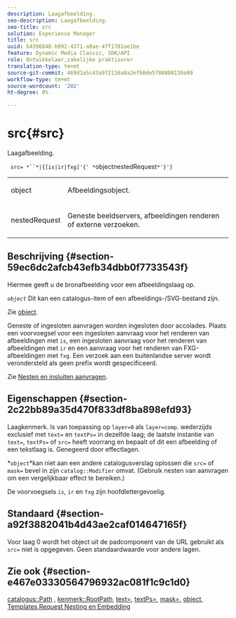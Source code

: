 ```yaml
---
description: Laagafbeelding.
seo-description: Laagafbeelding.
seo-title: src
solution: Experience Manager
title: src
uuid: b4396848-b992-4371-a8ae-4ff1781ae1be
feature: Dynamic Media Classic, SDK/API
role: Ontwikkelaar,zakelijke praktiserer
translation-type: tm+mt
source-git-commit: 469d1a5c43a972116a8a2efb0de5708800130a99
workflow-type: tm+mt
source-wordcount: '202'
ht-degree: 0%

---
```



# src{#src}

Laagafbeelding.

` src= *``*|{[is|ir|fxg]'{' *`objectnestedRequest`*'}'}`

<table id="simpletable_59104309B8284B21ABCE7DC95BF5A273"> 
 <tr class="strow"> 
  <td class="stentry"> <p> <span class="varname"> object  </span> </p> </td> 
  <td class="stentry"> <p>Afbeeldingsobject. </p> </td> 
 </tr> 
 <tr class="strow"> 
  <td class="stentry"> <p> <span class="varname"> nestedRequest  </span> </p> </td> 
  <td class="stentry"> <p>Geneste beeldservers, afbeeldingen renderen of externe verzoeken. </p> </td> 
 </tr> 
</table>

## Beschrijving {#section-59ec6dc2afcb43efb34dbb0f7733543f}

Hiermee geeft u de bronafbeelding voor een afbeeldingslaag op.

*`object`* Dit kan een catalogus-item of een afbeeldings-/SVG-bestand zijn.

Zie [object](../../../../../is-api/http-ref/image-serving-api-ref/c-http-protocol-reference/c-data-types/r-object.md#reference-2591bd24548d462782c68d138ef795a0).

Geneste of ingesloten aanvragen worden ingesloten door accolades. Plaats een voorvoegsel voor een ingesloten aanvraag voor het renderen van afbeeldingen met `is`, een ingesloten aanvraag voor het renderen van afbeeldingen met `ir` en een aanvraag voor het renderen van FXG-afbeeldingen met `fxg`. Een verzoek aan een buitenlandse server wordt verondersteld als geen prefix wordt gespecificeerd.

Zie [Nesten en insluiten aanvragen](../../../../../is-api/http-ref/image-serving-api-ref/c-http-protocol-reference/c-syntax-and-features/r-request-nesting-and-embedding.md#reference-38ec66d4062046589e16c39bf1c6049b).

## Eigenschappen {#section-2c22bb89a35d470f833df8ba898efd93}

Laagkenmerk. Is van toepassing op `layer=0` als `layer=comp`. wederzijds exclusief met `text=` en `textPs=` in dezelfde laag; de laatste instantie van `text=`, `textPs=` of `src=` heeft voorrang en bepaalt of dit een afbeelding of een tekstlaag is. Genegeerd door effectlagen.

*`object`*kan niet aan een andere catalogusverslag oplossen die `src=` of `mask=` bevel in zijn `catalog::Modifier` omvat. (Gebruik nesten van aanvragen om een vergelijkbaar effect te bereiken.)

De voorvoegsels `is`, `ir` en `fxg` zijn hoofdlettergevoelig.

## Standaard {#section-a92f3882041b4d43ae2caf014647165f}

Voor laag 0 wordt het object uit de padcomponent van de URL gebruikt als `src=` niet is opgegeven. Geen standaardwaarde voor andere lagen.

## Zie ook {#section-e467e03330564796932ac081f1c9c1d0}

[catalogus::Path](/help/aem-is-ir-api/is-api/image-catalog/image-serving-api-ref/c-image-catalog-reference/c-image-svg-data-reference/c-image-data-reference/r-path-cat.md) ,  [kenmerk::RootPath](../../../../../is-api/image-catalog/image-serving-api-ref/c-image-catalog-reference/c-attributes-reference/r-rootpath.md#reference-17d57e5967be403b8408fa7214017494),  [text=](../../../../../is-api/http-ref/image-serving-api-ref/c-http-protocol-reference/c-command-reference/r-text.md#reference-84634052e48548539a1ef63cbe41f22f),  [textPs=](../../../../../is-api/http-ref/image-serving-api-ref/c-http-protocol-reference/c-command-reference/r-textps.md#reference-4209a2a6169f44278da2647cfb0cd767),  [mask=](../../../../../is-api/http-ref/image-serving-api-ref/c-http-protocol-reference/c-command-reference/r-mask.md#reference-922254e027404fb890b850e2723ee06e),  [ ](../../../../../is-api/http-ref/image-serving-api-ref/c-http-protocol-reference/c-data-types/r-object.md#reference-2591bd24548d462782c68d138ef795a0)  [ ](../../../../../is-api/http-ref/image-serving-api-ref/c-http-protocol-reference/c-templates/c-templates.md#concept-3cd2d2adae0e41b2979b9640244d4d3e)  [object, Templates,Request Nesting en Embedding](../../../../../is-api/http-ref/image-serving-api-ref/c-http-protocol-reference/c-syntax-and-features/r-request-nesting-and-embedding.md#reference-38ec66d4062046589e16c39bf1c6049b)
